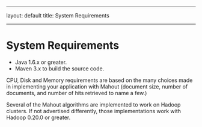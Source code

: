 <!--
 Licensed to the Apache Software Foundation (ASF) under one or more
 contributor license agreements.  See the NOTICE file distributed with
 this work for additional information regarding copyright ownership.
 The ASF licenses this file to You under the Apache License, Version 2.0
 (the "License"); you may not use this file except in compliance with
 the License.  You may obtain a copy of the License at

     http://www.apache.org/licenses/LICENSE-2.0

 Unless required by applicable law or agreed to in writing, software
 distributed under the License is distributed on an "AS IS" BASIS,
 WITHOUT WARRANTIES OR CONDITIONS OF ANY KIND, either express or implied.
 See the License for the specific language governing permissions and
 limitations under the License.
-->
---
layout: default
title: System Requirements

    
---


# System Requirements

* Java 1.6.x or greater.
* Maven 3.x to build the source code.

CPU, Disk and Memory requirements are based on the many choices made in
implementing your application with Mahout (document size, number of
documents, and number of hits retrieved to name a few.)

Several of the Mahout algorithms are implemented to work on Hadoop
clusters. If not advertised differently, those implementations work with
Hadoop 0.20.0 or greater.
